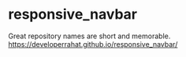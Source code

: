 # responsive_navbar
Great repository names are short and memorable.
https://developerrahat.github.io/responsive_navbar/
